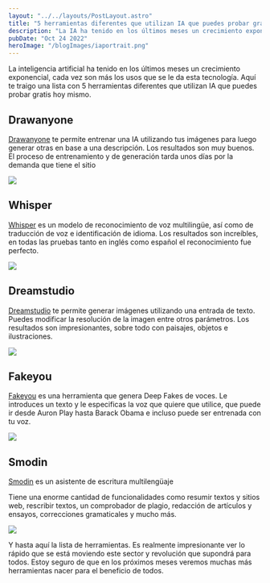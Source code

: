 ```yaml
---
layout: "../../layouts/PostLayout.astro"
title: "5 herramientas diferentes que utilizan IA que puedes probar gratis hoy mismo"
description: "La IA ha tenido en los últimos meses un crecimiento exponencial, cada vez son más los usos que se le da esta tecnología."
pubDate: "Oct 24 2022"
heroImage: "/blogImages/iaportrait.png"
---
```


La inteligencia artificial ha tenido en los últimos meses un crecimiento exponencial, cada vez son más los usos que se le da esta tecnología. Aquí te traigo una lista con 5 herramientas diferentes que utilizan IA que puedes probar gratis hoy mismo.

## Drawanyone 

[Drawanyone](https://drawanyone.com?ref=ybpusngn) te permite entrenar una IA utilizando tus imágenes para luego generar otras en base a una descripción. Los resultados son muy buenos. El proceso de entrenamiento y de generación tarda unos días por la demanda que tiene el sitio

![](https://pbs.twimg.com/media/Ff1-b1aXEAA3czw.jpg)

## Whisper 

[Whisper](https://huggingface.co/spaces/openai/whisper) es un modelo de reconocimiento de voz multilingüe, así como de traducción de voz e identificación de idioma. Los resultados son increíbles, en todas las pruebas tanto en inglés como español el reconocimiento fue perfecto.

![](https://pbs.twimg.com/media/Ff1-cj8WYAAKgcw.png)

## Dreamstudio

[Dreamstudio](https://beta.dreamstudio.ai/) te permite generar imágenes utilizando una entrada de texto. Puedes modificar la resolución de la imagen entre otros parámetros. Los resultados son impresionantes, sobre todo con paisajes, objetos e ilustraciones.

![](https://pbs.twimg.com/media/Ff1-ddgXoAAdo0B.jpg)

## Fakeyou 

[Fakeyou](https://fakeyou.com/) es una herramienta que genera Deep Fakes de voces. Le introduces un texto y le especificas la voz que quiere que utilice, que puede ir desde Auron Play hasta Barack Obama e incluso puede ser entrenada con tu voz. 

![](https://pbs.twimg.com/media/Ff1-fDgXgAIKXpw.jpg)


## Smodin 

[Smodin](https://smodin.io/es) es un asistente de escritura multilengüaje

Tiene una enorme cantidad de funcionalidades como resumir textos y sitios web, rescribir textos, un comprobador de plagio, redacción de artículos y ensayos, correcciones gramaticales y mucho más.

![](https://pbs.twimg.com/media/Ff1-gHLX0AADG8H.jpg)

Y hasta aquí la lista de herramientas. Es realmente impresionante ver lo rápido que se está moviendo este sector y revolución que supondrá para todos. Estoy seguro de que en los próximos meses veremos muchas más herramientas nacer para el beneficio de todos.